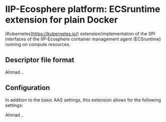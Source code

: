 # IIP-Ecosphere platform: ECSruntime extension for plain Docker

[Kubernetes]https://kubernetes.io/) extension/implementation of the SPI interfaces of the IIP-Ecosphere container management agent (ECSruntime) running on compute resources.

## Descriptor file format

Ahmad...

## Configuration

In addition to the basic AAS settings, this extension allows for the following settings:

Ahmad...